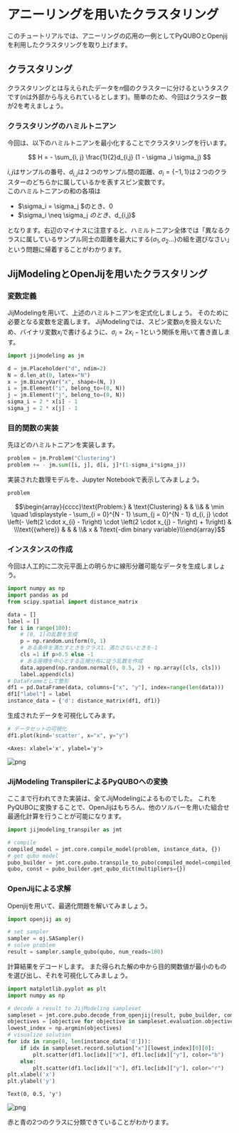 # アニーリングを用いたクラスタリング

このチュートリアルでは、アニーリングの応用の一例としてPyQUBOとOpenjijを利用したクラスタリングを取り上げます。  

## クラスタリング

クラスタリングとは与えられたデータを$n$個のクラスターに分けるというタスクです($n$は外部から与えられているとします)。簡単のため、今回はクラスター数が2を考えましょう。

### クラスタリングのハミルトニアン
今回は、以下のハミルトニアンを最小化することでクラスタリングを行います。

$$
H = - \sum_{i, j} \frac{1}{2}d_{i,j} (1 - \sigma _i \sigma_j)
$$

$i, j$はサンプルの番号、$d_{i,j}$は２つのサンプル間の距離、$\sigma_i=\{-1,1\}$は２つのクラスターのどちらかに属しているかを表すスピン変数です。  
このハミルトニアンの和の各項は   

- $\sigma_i  = \sigma_j $のとき、0
- $\sigma_i  \neq \sigma_j $のとき、$d_{i,j}$  

となります。右辺のマイナスに注意すると、ハミルトニアン全体では「異なるクラスに属しているサンプル同士の距離を最大にする$\{\sigma _1, \sigma _2 \ldots \}$の組を選びなさい」という問題に帰着することがわかります。

##  JijModelingとOpenJijを用いたクラスタリング

### 変数定義

JijModelingを用いて、上述のハミルトニアンを定式化しましょう。
そのために必要となる変数を定義します。
JijModelingでは、スピン変数$\sigma_i$を扱えないため、バイナリ変数$x_i$で書けるように、$\sigma_i = 2x_i - 1$という関係を用いて書き直します。


```python
import jijmodeling as jm

d = jm.Placeholder("d", ndim=2)
N = d.len_at(0, latex="N")
x = jm.BinaryVar("x", shape=(N, ))
i = jm.Element("i", belong_to=(0, N))
j = jm.Element("j", belong_to=(0, N))
sigma_i = 2 * x[i] - 1
sigma_j = 2 * x[j] - 1
```

### 目的関数の実装

先ほどのハミルトニアンを実装します。


```python
problem = jm.Problem("Clustering")
problem += - jm.sum([i, j], d[i, j]*(1-sigma_i*sigma_j))
```

実装された数理モデルを、Jupyter Notebookで表示してみましょう。


```python
problem
```




$$\begin{array}{cccc}\text{Problem:} & \text{Clustering} & & \\& & \min \quad \displaystyle - \sum_{i = 0}^{N - 1} \sum_{j = 0}^{N - 1} d_{i, j} \cdot \left(- \left(2 \cdot x_{i} - 1\right) \cdot \left(2 \cdot x_{j} - 1\right) + 1\right) & \\\text{{where}} & & & \\& x & 1\text{-dim binary variable}\\\end{array}$$



### インスタンスの作成

今回は人工的に二次元平面上の明らかに線形分離可能なデータを生成しましょう。


```python
import numpy as np
import pandas as pd
from scipy.spatial import distance_matrix

data = []
label = []
for i in range(100):
    # [0, 1]の乱数を生成
    p = np.random.uniform(0, 1)
    # ある条件を満たすときをクラス1、満たさないときを-1
    cls =1 if p>0.5 else -1
    # ある座標を中心とする正規分布に従う乱数を作成
    data.append(np.random.normal(0, 0.5, 2) + np.array([cls, cls]))
    label.append(cls)
# DataFrameとして整形
df1 = pd.DataFrame(data, columns=["x", "y"], index=range(len(data)))
df1["label"] = label
instance_data = {'d': distance_matrix(df1, df1)}
```

生成されたデータを可視化してみます。


```python
# データセットの可視化
df1.plot(kind='scatter', x="x", y="y")
```




    <Axes: xlabel='x', ylabel='y'>




    
![png](clustering_files/clustering_12_1.png)
    


### JijModeling TranspilerによるPyQUBOへの変換

ここまで行われてきた実装は、全てJijModelingによるものでした。
これをPyQUBOに変換することで、OpenJijはもちろん、他のソルバーを用いた組合せ最適化計算を行うことが可能になります。


```python
import jijmodeling_transpiler as jmt

# compile
compiled_model = jmt.core.compile_model(problem, instance_data, {})
# get qubo model
pubo_builder = jmt.core.pubo.transpile_to_pubo(compiled_model=compiled_model, relax_method=jmt.core.pubo.RelaxationMethod.AugmentedLagrangian)
qubo, const = pubo_builder.get_qubo_dict(multipliers={})
```

### OpenJijによる求解

Openjijを用いて、最適化問題を解いてみましょう。


```python
import openjij as oj

# set sampler
sampler = oj.SASampler()
# solve problem
result = sampler.sample_qubo(qubo, num_reads=100)
```

計算結果をデコードします。
また得られた解の中から目的関数値が最小のものを選び出し、それを可視化してみましょう。


```python
import matplotlib.pyplot as plt
import numpy as np

# decode a result to JijModeling sampleset
sampleset = jmt.core.pubo.decode_from_openjij(result, pubo_builder, compiled_model)
objectives = [objective for objective in sampleset.evaluation.objective]
lowest_index = np.argmin(objectives)
# visualize solution
for idx in range(0, len(instance_data['d'])):
    if idx in sampleset.record.solution["x"][lowest_index][0][0]:
        plt.scatter(df1.loc[idx]["x"], df1.loc[idx]["y"], color="b")
    else:
        plt.scatter(df1.loc[idx]["x"], df1.loc[idx]["y"], color="r")
plt.xlabel('x')
plt.ylabel('y')
```




    Text(0, 0.5, 'y')




    
![png](clustering_files/clustering_18_1.png)
    


赤と青の2つのクラスに分類できていることがわかります。
